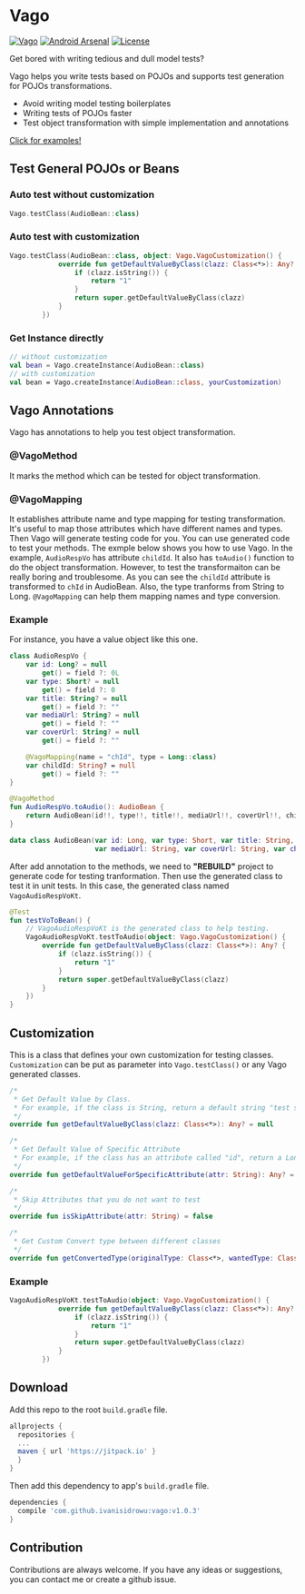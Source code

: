 # Vago

[![Vago](https://jitpack.io/v/ivanisidrowu/vago.svg)](https://jitpack.io/#ivanisidrowu/vago)
[![Android Arsenal](https://img.shields.io/badge/Android%20Arsenal-Vago-green.svg?style=flat)](https://android-arsenal.com/details/1/7015)
[![License](https://img.shields.io/badge/License-Apache%202.0-blue.svg)](https://opensource.org/licenses/Apache-2.0)

Get bored with writing tedious and dull model tests?

Vago helps you write tests based on POJOs and supports test generation for POJOs transformations.

* Avoid writing model testing boilerplates
* Writing tests of POJOs faster
* Test object transformation with simple implementation and annotations

[Click for examples!](https://github.com/ivanisidrowu/vago/tree/master/app/src/test/java/tw/invictus/vago)

## Test General POJOs or Beans

### Auto test without customization
```kotlin
Vago.testClass(AudioBean::class)
```
### Auto test with customization
```kotlin
Vago.testClass(AudioBean::class, object: Vago.VagoCustomization() {
            override fun getDefaultValueByClass(clazz: Class<*>): Any? {
                if (clazz.isString()) {
                    return "1"
                }
                return super.getDefaultValueByClass(clazz)
            }
        })
```
### Get Instance directly
```kotlin
// without customization
val bean = Vago.createInstance(AudioBean::class)
// with customization
val bean = Vago.createInstance(AudioBean::class, yourCustomization)
```
## Vago Annotations
Vago has annotations to help you test object transformation. 

### @VagoMethod
It marks the method which can be tested for object transformation.

### @VagoMapping
It establishes attribute name and type mapping for testing transformation. It's useful to map those attributes which have different names and types. Then Vago will generate testing code for you. You can use generated code to test your methods. The exmple below shows you how to use Vago. In the example, ```AudioRespVo``` has attribute ```childId```. It also has ```toAudio()``` function to do the object transformation. However, to test the transformaiton can be really boring and troublesome. As you can see the ```childId``` attribute is transformed to ```chId``` in AudioBean. Also, the type tranforms from String to Long. ```@VagoMapping``` can help them mapping names and type conversion.

### Example
For instance, you have a value object like this one.

```kotlin
class AudioRespVo {
    var id: Long? = null
        get() = field ?: 0L
    var type: Short? = null
        get() = field ?: 0
    var title: String? = null
        get() = field ?: ""
    var mediaUrl: String? = null
        get() = field ?: ""
    var coverUrl: String? = null
        get() = field ?: ""

    @VagoMapping(name = "chId", type = Long::class)
    var childId: String? = null
        get() = field ?: ""
}

@VagoMethod
fun AudioRespVo.toAudio(): AudioBean {
    return AudioBean(id!!, type!!, title!!, mediaUrl!!, coverUrl!!, childId!!.toLong())
}
```

```kotlin
data class AudioBean(var id: Long, var type: Short, var title: String,
                     var mediaUrl: String, var coverUrl: String, var chId: Long)
```

After add annotation to the methods, we need to **"REBUILD"** project to generate code for testing tranformation.
Then use the generated class to test it in unit tests. In this case, the generated class named ```VagoAudioRespVoKt```.

```kotlin
@Test
fun testVoToBean() {
    // VagoAudioRespVoKt is the generated class to help testing.
    VagoAudioRespVoKt.testToAudio(object: Vago.VagoCustomization() {
        override fun getDefaultValueByClass(clazz: Class<*>): Any? {
            if (clazz.isString()) {
                return "1"
            }
            return super.getDefaultValueByClass(clazz)
        }
    })
}
```

## Customization
This is a class that defines your own customization for testing classes. ```Customization``` can be put as parameter into ```Vago.testClass()``` or any Vago generated classes.

```kotlin
/*
 * Get Default Value by Class.
 * For example, if the class is String, return a default string "test string".
 */
override fun getDefaultValueByClass(clazz: Class<*>): Any? = null

/*
 * Get Default Value of Specific Attribute
 * For example, if the class has an attribute called "id", return a Long with 0L value.
 */
override fun getDefaultValueForSpecificAttribute(attr: String): Any? = null

/*
 * Skip Attributes that you do not want to test
 */
override fun isSkipAttribute(attr: String) = false

/*
 * Get Custom Convert type between different classes
 */
override fun getConvertedType(originalType: Class<*>, wantedType: Class<*>): Any? = null
```
### Example

```kotlin
VagoAudioRespVoKt.testToAudio(object: Vago.VagoCustomization() {
            override fun getDefaultValueByClass(clazz: Class<*>): Any? {
                if (clazz.isString()) {
                    return "1"
                }
                return super.getDefaultValueByClass(clazz)
            }
        })
```

## Download
Add this repo to the root ```build.gradle``` file.
```gradle
allprojects {
  repositories {
  ...
  maven { url 'https://jitpack.io' }
  }
}
```
Then add this dependency to app's ```build.gradle``` file.
```gradle
dependencies {
  compile 'com.github.ivanisidrowu:vago:v1.0.3'
}
```

## Contribution
Contributions are always welcome. If you have any ideas or suggestions, you can contact me or create a github issue.
